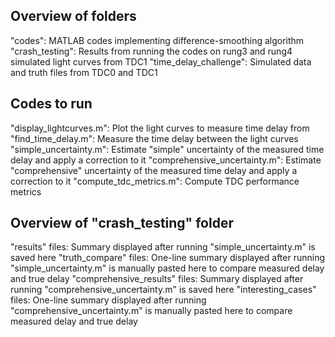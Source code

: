 Overview of folders
-------------------
"codes": MATLAB codes implementing difference-smoothing algorithm
"crash_testing": Results from running the codes on rung3 and rung4 simulated light curves from TDC1
"time_delay_challenge": Simulated data and truth files from TDC0 and TDC1

Codes to run
------------
"display_lightcurves.m": Plot the light curves to measure time delay from
"find_time_delay.m": Measure the time delay between the light curves
"simple_uncertainty.m": Estimate "simple" uncertainty of the measured time delay and apply a correction to it
"comprehensive_uncertainty.m": Estimate "comprehensive" uncertainty of the measured time delay and apply a correction to it
"compute_tdc_metrics.m": Compute TDC performance metrics

Overview of "crash_testing" folder
----------------------------------
"results" files: Summary displayed after running "simple_uncertainty.m" is saved here
"truth_compare" files: One-line summary displayed after running "simple_uncertainty.m" is manually pasted here to compare 
                       measured delay and true delay 
"comprehensive_results" files: Summary displayed after running "comprehensive_uncertainty.m" is saved here
"interesting_cases" files: One-line summary displayed after running "comprehensive_uncertainty.m" is manually pasted here to 
                           compare measured delay and true delay
